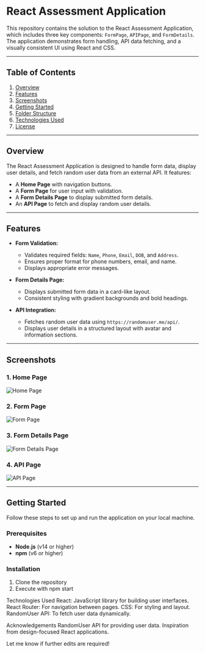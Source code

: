 # React Assessment Application

This repository contains the solution to the React Assessment Application, which includes three key components: `FormPage`, `APIPage`, and `FormDetails`. The application demonstrates form handling, API data fetching, and a visually consistent UI using React and CSS.

---

## Table of Contents
1. [Overview](#overview)
2. [Features](#features)
3. [Screenshots](#screenshots)
4. [Getting Started](#getting-started)
5. [Folder Structure](#folder-structure)
6. [Technologies Used](#technologies-used)
7. [License](#license)

---

## Overview

The React Assessment Application is designed to handle form data, display user details, and fetch random user data from an external API. It features:
- A **Home Page** with navigation buttons.
- A **Form Page** for user input with validation.
- A **Form Details Page** to display submitted form details.
- An **API Page** to fetch and display random user details.

---

## Features

- **Form Validation:**
  - Validates required fields: `Name`, `Phone`, `Email`, `DOB`, and `Address`.
  - Ensures proper format for phone numbers, email, and name.
  - Displays appropriate error messages.

- **Form Details Page:**
  - Displays submitted form data in a card-like layout.
  - Consistent styling with gradient backgrounds and bold headings.

- **API Integration:**
  - Fetches random user data using `https://randomuser.me/api/`.
  - Displays user details in a structured layout with avatar and information sections.

---

## Screenshots

### 1. Home Page
![Home Page](./screenshots/home-page.png)

### 2. Form Page
![Form Page](./screenshots/form-page.png)

### 3. Form Details Page
![Form Details Page](./screenshots/form-details-page.png)

### 4. API Page
![API Page](./screenshots/api-page.png)

---

## Getting Started

Follow these steps to set up and run the application on your local machine.

### Prerequisites
- **Node.js** (v14 or higher)
- **npm** (v6 or higher)

### Installation
1. Clone the repository
2. Execute with npm start



Technologies Used
React: JavaScript library for building user interfaces.
React Router: For navigation between pages.
CSS: For styling and layout.
RandomUser API: To fetch user data dynamically.



Acknowledgements
RandomUser API for providing user data.
Inspiration from design-focused React applications.



Let me know if further edits are required!
